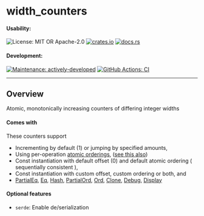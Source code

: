 <!-- cargo-sync-rdme title [[ -->
# width_counters
<!-- cargo-sync-rdme ]] -->

#### Usability:
<!-- cargo-sync-rdme badge:usability [[ -->
![License: MIT OR Apache-2.0](https://img.shields.io/crates/l/width_counters.svg?style=for-the-badge)
[![crates.io](https://img.shields.io/crates/v/width_counters.svg?logo=rust&style=for-the-badge)](https://crates.io/crates/width_counters)
[![docs.rs](https://img.shields.io/docsrs/width_counters.svg?logo=docs.rs&style=for-the-badge)](https://docs.rs/width_counters)
<!-- cargo-sync-rdme ]] -->
#### Development:
<!-- cargo-sync-rdme badge:development [[ -->
[![Maintenance: actively-developed](https://img.shields.io/badge/maintenance-actively--developed-brightgreen.svg?style=for-the-badge)](https://doc.rust-lang.org/cargo/reference/manifest.html#the-badges-section)
[![GitHub Actions: CI](https://img.shields.io/github/actions/workflow/status/anwarhahjjeffersongeorge/width_counters/ci.yml.svg?label=CI&logo=github&style=for-the-badge)](https://github.com/anwarhahjjeffersongeorge/width_counters/actions/workflows/ci.yml)
<!-- cargo-sync-rdme ]] -->

---
## Overview
<!-- cargo-sync-rdme rustdoc [[ -->
Atomic, monotonically increasing counters of differing integer widths

#### Comes with

These counters support

* Incrementing by default (1) or jumping by specified amounts,
* Using per-operation [atomic orderings](https://doc.rust-lang.org/nightly/core/sync/atomic/enum.Ordering.html), ([see this also](https://en.cppreference.com/w/c/atomic/memory_order))
* Const instantiation with default offset (0) and default atomic ordering ( sequentially consistent ),
* Const instantiation with custom offset, custom ordering or both, and
* [PartialEq](https://doc.rust-lang.org/nightly/core/cmp/trait.PartialEq.html), [Eq](https://doc.rust-lang.org/nightly/core/cmp/trait.Eq.html), [Hash](https://doc.rust-lang.org/nightly/core/hash/trait.Hash.html), [PartialOrd](https://doc.rust-lang.org/nightly/core/cmp/trait.PartialOrd.html), [Ord](https://doc.rust-lang.org/nightly/core/cmp/trait.Ord.html), [Clone](https://doc.rust-lang.org/nightly/core/clone/trait.Clone.html), [Debug](https://doc.rust-lang.org/nightly/core/fmt/trait.Debug.html), [Display](https://doc.rust-lang.org/nightly/core/fmt/trait.Display.html)

#### Optional features

* `serde`: Enable de/serialization
<!-- cargo-sync-rdme ]] -->
